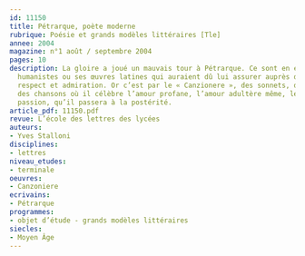 ```yaml
---
id: 11150
title: Pétrarque, poète moderne
rubrique: Poésie et grands modèles littéraires [Tle]
annee: 2004
magazine: n°1 août / septembre 2004
pages: 10
description: La gloire a joué un mauvais tour à Pétrarque. Ce sont en effet ses travaux
  humanistes ou ses œuvres latines qui auraient dû lui assurer auprès de ses pairs
  respect et admiration. Or c’est par le « Canzionere », des sonnets, des balades,
  des chansons où il célèbre l’amour profane, l’amour adultère même, le désir, la
  passion, qu’il passera à la postérité.
article_pdf: 11150.pdf
revue: L’école des lettres des lycées
auteurs:
- Yves Stalloni
disciplines:
- lettres
niveau_etudes:
- terminale
oeuvres:
- Canzoniere
ecrivains:
- Pétrarque
programmes:
- objet d’étude - grands modèles littéraires
siecles:
- Moyen Âge
---
```

